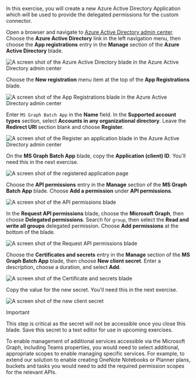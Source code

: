 <!-- markdownlint-disable MD002 MD041 -->

In this exercise, you will create a new Azure Active Directory Application which will be used to provide the delegated permissions for the custom connector.

Open a browser and navigate to [Azure Active Directory admin center](https://aad.portal.azure.com). Choose the **Azure Active Directory** link in the left navigation menu, then choose the **App registrations** entry in the **Manage** section of the **Azure Active Directory** blade.

![A screen shot of the Azure Active Directory blade in the Azure Active Directory admin center](../../images/aad-portal-app-registrations.png)

Choose the **New registration** menu item at the top of the **App Registrations** blade.

![A screen shot of the App Registrations blade in the Azure Active Directory admin center](../../images/power-automate/new-registration.png)

Enter `MS Graph Batch App` in the **Name** field. In the **Supported account types** section, select **Accounts in any organizational directory**. Leave the **Redirect URI** section blank and choose **Register**.

![A screen shot of the Register an application blade in the Azure Active Directory admin center](../../images/power-automate/register-an-app.png)

On the **MS Graph Batch App** blade, copy the **Application (client) ID**. You'll need this in the next exercise.

![A screen shot of the registered application page](../../images/power-automate/app-id.png)

Choose the **API permissions** entry in the **Manage** section of the **MS Graph Batch App** blade. Choose **Add a permission** under **API permissions**.

![A screen shot of the API permissions blade](../../images/power-automate/api-permissions.png)

In the **Request API permissions** blade, choose the **Microsoft Graph**, then choose **Delegated permissions**. Search for `group`, then select the **Read and write all groups** delegated permission. Choose **Add permissions** at the bottom of the blade.

 ![A screen shot of the Request API permissions blade](../../images/power-automate/select-permissions.png)

Choose the **Certificates and secrets** entry in the **Manage** section of the **MS Graph Batch App** blade, then choose **New client secret**. Enter a description, choose a duration, and select **Add**.

![A screen shot of the Certificate and secrets blade](../../images/power-automate/create-client-secret.png)

Copy the value for the new secret. You'll need this in the next exercise.

![A screen shot of the new client secret](../../images/power-automate/copy-client-secret.png)

> [!IMPORTANT]
> This step is critical as the secret will not be accessible once you close this blade. Save this secret to a text editor for use in upcoming exercises.

To enable management of additional services accessible via the Microsoft Graph, including Teams properties, you would need to select additional, appropriate scopes to enable managing specific services. For example, to extend our solution to enable creating OneNote Notebooks or Planner plans, buckets and tasks you would need to add the required permission scopes for the relevant APIs.
